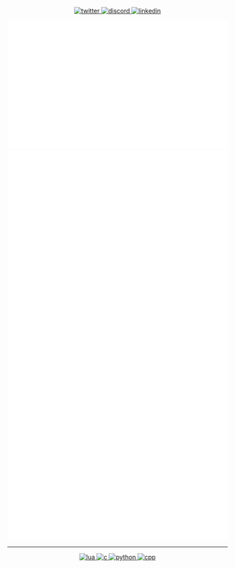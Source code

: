 <div align="center">

<a href="https://twitter.com/Unreal_Alta" target="_blank"> <img src="https://user-images.githubusercontent.com/102146744/222545615-52d1a36d-9a25-42da-bad8-d5b78a94b86b.png" alt="twitter" height="35px"/> </a> 
<a href="https://discordapp.com/users/435781221440684033" target="_blank"> <img src="https://user-images.githubusercontent.com/102146744/222545504-226ce328-45d3-4eca-9b8c-a8a2c1df1714.png" alt="discord" height="35px"/> </a> 
<a href="" target="_blank"> <img src="https://user-images.githubusercontent.com/102146744/222545692-b859a0d5-a16d-4dce-bda4-2ec6ad984486.png" alt="linkedin" height="35px"/> </a> 

</div>

<div align="center">

<a href="https://github.com/Altaro97/github-stats#gh-dark-mode-only">
<img src="https://github.com/Altaro97/github-stats/blob/master/generated/overview.svg#gh-dark-mode-only" />
<img src="https://github.com/Altaro97/github-stats/blob/master/generated/languages.svg#gh-dark-mode-only" />
</a>
<a href="https://github.com/Altaro97/github-stats#gh-light-mode-only">
<img src="https://github.com/Altaro97/github-stats/blob/master/generated/overview.svg#gh-dark-mode-only#gh-light-mode-only" />
<img src="https://github.com/Altaro97/github-stats/blob/master/generated/languages.svg#gh-dark-mode-only#gh-light-mode-only" />
</a> 
</div>

---
<div align="center">

<a href="https://www.lua.org/" target="_blank"> <img src="https://user-images.githubusercontent.com/102146744/222512785-d01bb994-f2b2-4332-b81d-21076dd44970.png" alt="lua" height="65px"/> </a> 
<a href="https://www.open-std.org/jtc1/sc22/wg14/" target="_blank"> <img src="https://user-images.githubusercontent.com/102146744/222512430-fd51c0e7-4b83-4ecf-843f-b318e25cc0cd.png" alt="c" height="65px"/> </a> 
<a href="https://www.python.org/" target="_blank"> <img src="https://user-images.githubusercontent.com/102146744/222512439-f00d29e9-5fca-48ee-b6c2-438d2d4ce2f8.png" alt="python" height="55px"/> </a> 
<a href="https://isocpp.org/std/the-standard" target="_blank"> <img src="https://user-images.githubusercontent.com/102146744/222512447-07d74508-4f57-4c1c-aba3-a99b96b9b89d.png" alt="cpp" height="65px"/> </a>

  
</div>




